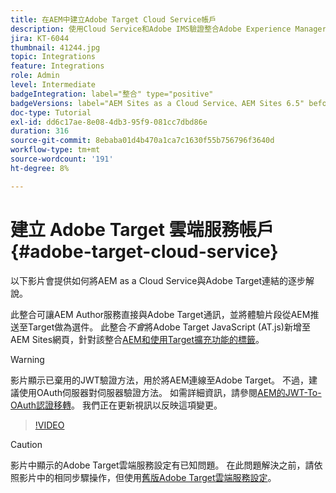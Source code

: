 ```yaml
---
title: 在AEM中建立Adobe Target Cloud Service帳戶
description: 使用Cloud Service和Adobe IMS驗證整合Adobe Experience Manager as a Cloud Service與Adobe Target。
jira: KT-6044
thumbnail: 41244.jpg
topic: Integrations
feature: Integrations
role: Admin
level: Intermediate
badgeIntegration: label="整合" type="positive"
badgeVersions: label="AEM Sites as a Cloud Service、AEM Sites 6.5" before-title="false"
doc-type: Tutorial
exl-id: dd6c17ae-8e08-4db3-95f9-081cc7dbd86e
duration: 316
source-git-commit: 8ebaba01d4b470a1ca7c1630f55b756796f3640d
workflow-type: tm+mt
source-wordcount: '191'
ht-degree: 8%

---
```


# 建立 Adobe Target 雲端服務帳戶 {#adobe-target-cloud-service}

以下影片會提供如何將AEM as a Cloud Service與Adobe Target連結的逐步解說。

此整合可讓AEM Author服務直接與Adobe Target通訊，並將體驗片段從AEM推送至Target做為選件。  此整合&#x200B;*不會*&#x200B;將Adobe Target JavaScript (AT.js)新增至AEM Sites網頁，針對該整合[AEM和使用Target擴充功能的標籤](../experience-platform/data-collection/tags/connect-aem-tag-property-using-ims.md)。

>[!WARNING]
>
>影片顯示已棄用的JWT驗證方法，用於將AEM連線至Adobe Target。 不過，建議使用OAuth伺服器對伺服器驗證方法。 如需詳細資訊，請參閱[AEM的JWT-To-OAuth認證移轉](https://experienceleague.adobe.com/zh-hant/docs/experience-manager-learn/foundation/authentication/jwt-to-oauth-migration)。 我們正在更新視訊以反映這項變更。


>[!VIDEO](https://video.tv.adobe.com/v/41244?quality=12&learn=on)

>[!CAUTION]
>
>影片中顯示的Adobe Target雲端服務設定有已知問題。 在此問題解決之前，請依照影片中的相同步驟操作，但使用[舊版Adobe Target雲端服務設定](https://experienceleague.adobe.com/docs/experience-manager-learn/aem-target-tutorial/aem-target-implementation/using-aem-cloud-services.html)。
